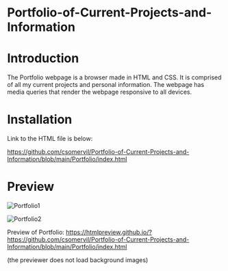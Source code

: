 # Portfolio-of-Current-Projects-and-Information

# Introduction

The Portfolio webpage is a browser made in HTML and CSS. It is comprised of all my current projects and personal information. The webpage has media queries that render the webpage responsive to all devices.

# Installation

Link to the HTML file is below:

https://github.com/csomervil/Portfolio-of-Current-Projects-and-Information/blob/main/Portfolio/index.html

# Preview

![Portfolio1](https://user-images.githubusercontent.com/100229796/156861347-105f997c-ca68-40d8-bb64-db83d225dd2d.png)

![Portfolio2](https://user-images.githubusercontent.com/100229796/156861352-7c36156f-484d-40eb-8c13-b37b54fb9df0.png)

Preview of Portfolio: https://htmlpreview.github.io/?https://github.com/csomervil/Portfolio-of-Current-Projects-and-Information/blob/main/Portfolio/index.html

(the previewer does not load background images)
